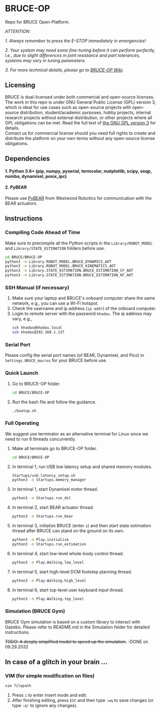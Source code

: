 # BRUCE-OP

Repo for BRUCE Open-Platform.

_ATTENTION:_

_1. Always remember to press the E-STOP immediately in emergencies!_

_2. Your system may need some fine-tuning before it can perform perfectly, i.e., due to slight differences in joint resistance and part tolerances, systems may vary in tuning parameters._

_3. For more technical details, please go to [BRUCE-OP Wiki](https://wiki.bruce-op.com/)._

## Licensing
BRUCE is dual-licensed under both commercial and open-source licenses. The work in this repo is under GNU General Public License (GPL) version 3, which is ideal for use cases such as open-source projects with open-source distribution, student/academic purposes, hobby projects, internal research projects without external distribution, or other projects where all GPL obligations can be met. Read the full text of [the GNU GPL version 3](https://www.gnu.org/licenses/gpl-3.0.html) for details.  
Contact us for commercial license should you need full rights to create and distribute the platform on your own terms without any open-source license obligations.

## Dependencies

#### 1. Python 3.6+ (pip, numpy, pyserial, termcolor, matplotlib, scipy, osqp, numba, dynamixel, posix_ipc)

#### 2. PyBEAR

Please use [PyBEAR](https://github.com/Westwood-Robotics/PyBEAR) from Westwood Robotics for communication with the BEAR actuators.

## Instructions
### Compiling Code Ahead of Time

Make sure to precompile all the Python scripts in the ``Library/ROBOT_MODEL`` and ``Library/STATE_ESTIMATION`` folders before use. 
```bash
cd BRUCE/BRUCE-OP
python3 -m Library.ROBOT_MODEL.BRUCE_DYNAMICS_AOT
python3 -m Library.ROBOT_MODEL.BRUCE_KINEMATICS_AOT
python3 -m Library.STATE_ESTIMATION.BRUCE_ESTIMATION_CF_AOT
python3 -m Library.STATE_ESTIMATION.BRUCE_ESTIMATION_KF_AOT
```

### SSH Manual (if necessary)
1. Make sure your laptop and BRUCE's onboard computer share the same network, e.g., you can use a Wi-Fi hotspot.
2. Check the username and ip address (``ip addr``) of the onboard computer.
3. Login to remote server with the password ``khadas``. The ip address may vary, e.g.,
    ```bash
    ssh khadas@khadas.local
    ssh khadas@192.168.1.137
    ```

### Serial Port
Please config the serial port names (of BEAR, Dynamixel, and Pico) in ``Settings.BRUCE_macros`` for your BRUCE before use.

### Quick Launch
1. Go to BRUCE-OP folder.
    ```bash
   cd BRUCE/BRUCE-OP
    ```
2. Run the bash file and follow the guidance.
    ```bash
   ./bootup.sh
    ```

### Full Operating
We suggest use terminator as an alternative terminal for Linux since we need to run 6 threads concurrently.
1. Make all terminals go to BRUCE-OP folder.
    ```bash
   cd BRUCE/BRUCE-OP
    ```
2. In terminal 1, run USB low latency setup and shared memory modules.
    ```bash
    Startups/usb_latency_setup.sh
    python3 -m Startups.memory_manager
    ```
3. In terminal 1, start Dynamixel motor thread.
    ```bash
    python3 -m Startups.run_dxl
    ```
4. In terminal 2, start BEAR actuator thread.
    ```bash
    python3 -m Startups.run_bear
    ```
5. In terminal 3, initialize BRUCE (enter ``s``) and then start state estimation thread after BRUCE can stand on the ground on its own.
    ```bash
    python3 -m Play.initialize
    python3 -m Startups.run_estimation
    ```
6. In terminal 4, start low-level whole-body control thread.
    ```bash
    python3 -m Play.Walking.low_level
    ```
7. In terminal 5, start high-level DCM footstep planning thread.
    ```bash
    python3 -m Play.Walking.high_level
    ```
8. In terminal 6, start top-level user keyboard input thread.
    ```bash
    python3 -m Play.Walking.top_level
    ```
### Simulation (BRUCE Gym)
BRUCE Gym simulation is based on a custom library to interact with Gazebo. Please refer to README.md in the Simulation folder for detailed instructions.

~~TODO: A deeply simplified model to speed up the simulation.~~ -DONE on 09.29.2032

## In case of a glitch in your brain ...
### VIM (for simple modification on files)
 ```bash
 vim filepath
 ```
1. Press ``i`` to enter insert mode and edit. 
2. After finishing editing, press ``ESC`` and then type ``:wq`` to save changes (or type ``:q!`` to ignore any changes).
